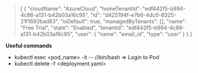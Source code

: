 > [
>  {
>   "cloudName": "AzureCloud",
>   "homeTenantId": "edf442f5-b994-4c86-a131-b42b03a16c95",
>   "id": "d425194f-e7b6-4dc0-8325-21f1693bad83",
>   "isDefault": true,
>   "managedByTenants": [],
>   "name": "Free Trial",
>   "state": "Enabled",
>   "tenantId": "edf442f5-b994-4c86-a131-b42b03a16c95",
>   "user": {
>     "name": "email_id",
>     "type": "user"
>   }
> }
]

**Useful commands**
- kubectl exec <pod_name> -it -- //bin/bash => Login to Pod
- kubectl delete -f <deployment.yaml>